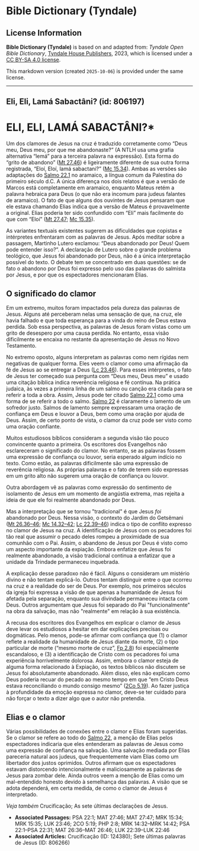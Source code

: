 # Bible Dictionary (Tyndale)

## License Information

**Bible Dictionary (Tyndale)** is based on and adapted from: _Tyndale Open Bible Dictionary_, [Tyndale House Publishers](https://tyndaleopenresources.com/), 2023, which is licensed under a [CC BY-SA 4.0 license](https://creativecommons.org/licenses/by-sa/4.0/legalcode.en).

This markdown version (created `2025-10-06`) is provided under the same license.



--------------------------------

## Eli, Eli, Lamá Sabactâni? (id: 806197)

ELI, ELI, LAMÁ SABACTÂNI?\*
===========================

Um dos clamores de Jesus na cruz é traduzido corretamente como “Deus meu, Deus meu, por que me abandonaste?” (A NTLH usa uma grafia alternativa “lemá” para a terceira palavra na expressão). Esta forma do “grito de abandono” ([Mt 27\.46](https://ref.ly/Matt27:46)) é ligeiramente diferente de sua outra forma registrada, “Eloí, Eloí, lamá sabactani?” ([Mc 15\.34](https://ref.ly/Mark15:34)). Ambas as versões são adaptações do [Salmo 22\.1](https://ref.ly/Ps22:1) no aramaico, a língua comum da Palestina do primeiro século d.C. A única diferença nos dois relatos é que a versão de Marcos está completamente em aramaico, enquanto Mateus retém a palavra hebraica para Deus (o que não era incomum para judeus falantes de aramaico). O fato de que alguns dos ouvintes de Jesus pensaram que ele estava chamando Elias indica que a versão de Mateus é provavelmente a original. Elias poderia ter sido confundido com “Eli” mais facilmente do que com “Eloí” ([Mt 27\.47](https://ref.ly/Matt27:47); [Mc 15\.35](https://ref.ly/Mark15:35)).

As variantes textuais existentes sugerem as dificuldades que copistas e intérpretes enfrentaram com as palavras de Jesus. Após meditar sobre a passagem, Martinho Lutero exclamou: “Deus abandonado por Deus! Quem pode entender isso?”. A declaração de Lutero sobre o grande problema teológico, que Jesus foi abandonado por Deus, não é a única interpretação possível do texto. O debate tem se concentrado em duas questões: se de fato o abandono por Deus foi expresso pelo uso das palavras do salmista por Jesus, e por que os espectadores mencionaram Elias.

O significado do clamor
-----------------------

Em um extremo, muitos foram impactados pela dureza das palavras de Jesus. Alguns até perceberam nelas uma sensação de que, na cruz, ele havia falhado e que toda esperança para a vinda do reino de Deus estava perdida. Sob essa perspectiva, as palavras de Jesus foram vistas como um grito de desespero por uma causa perdida. No entanto, essa visão dificilmente se encaixa no restante da apresentação de Jesus no Novo Testamento.

No extremo oposto, alguns interpretam as palavras como nem rígidas nem negativas de qualquer forma. Eles veem o clamor como uma afirmação da fé de Jesus ao se entregar a Deus ([Lc 23\.46](https://ref.ly/Luke23:46)). Para esses intérpretes, o fato de Jesus ter começado sua pergunta com “Deus meu, Deus meu” e usado uma citação bíblica indica reverência religiosa e fé contínua. Na prática judaica, às vezes a primeira linha de um salmo ou canção era citada para se referir a toda a obra. Assim, Jesus pode ter citado [Salmo 22\.1](https://ref.ly/Ps22:1) como uma forma de se referir a todo o salmo. [Salmo 22](https://ref.ly/Ps22:1-Ps22:31) é claramente o lamento de um sofredor justo. Salmos de lamento sempre expressaram uma oração de confiança em Deus e louvor a Deus, bem como uma oração por ajuda de Deus. Assim, de certo ponto de vista, o clamor da cruz pode ser visto como uma oração confiante.

Muitos estudiosos bíblicos consideram a segunda visão tão pouco convincente quanto a primeira. Os escritores dos Evangelhos não esclareceram o significado do clamor. No entanto, se as palavras fossem uma expressão de confiança ou louvor, seria esperado algum indício no texto. Como estão, as palavras dificilmente são uma expressão de reverência religiosa. As próprias palavras e o fato de terem sido expressas em um grito alto não sugerem uma oração de confiança ou louvor.

Outra abordagem vê as palavras como expressão do sentimento de isolamento de Jesus em um momento de angústia extrema, mas rejeita a ideia de que ele foi realmente abandonado por Deus.

Mas a interpretação que se tornou "tradicional" é que Jesus *foi* abandonado por Deus. Nessa visão, o contexto do Jardim do Getsêmani ([Mt 26\.36–46](https://ref.ly/Matt26:36-Matt26:46); [Mc 14\.32–42](https://ref.ly/Mark14:32-Mark14:42); [Lc 22\.39–46](https://ref.ly/Luke22:39-Luke22:46)) indica o tipo de conflito expresso no clamor de Jesus na cruz. A identificação de Jesus com os pecadores foi tão real que assumir o pecado deles rompeu a proximidade de sua comunhão com o Pai. Assim, o abandono de Jesus por Deus é visto como um aspecto importante da expiação. Embora enfatize que Jesus foi realmente abandonado, a visão tradicional continua a enfatizar que a unidade da Trindade permaneceu inquebrada.

A explicação desse paradoxo não é fácil. Alguns o consideram um mistério divino e não tentam explicá\-lo. Outros tentam distinguir entre o que ocorreu na cruz e a realidade do ser de Deus. Por exemplo, nos primeiros séculos da igreja foi expressa a visão de que apenas a humanidade de Jesus foi afetada pela separação, enquanto sua divindade permaneceu intacta com Deus. Outros argumentam que Jesus foi separado do Pai "funcionalmente" na obra da salvação, mas não "realmente" em relação à sua existência.

A recusa dos escritores dos Evangelhos em explicar o clamor de Jesus deve levar os estudiosos a hesitar em dar explicações precisas ou dogmáticas. Pelo menos, pode\-se afirmar com confiança que (1\) o clamor reflete a realidade da humanidade de Jesus diante da morte, (2\) o tipo particular de morte (“mesmo morte de cruz”, [Fp 2\.8](https://ref.ly/Phil2:8)) foi especialmente escandaloso, e (3\) a identificação de Cristo com os pecadores foi uma experiência horrivelmente dolorosa. Assim, embora o clamor esteja de alguma forma relacionado à Expiação, os textos bíblicos não discutem se Jesus foi absolutamente abandonado. Além disso, eles não explicam como Deus poderia recuar do pecado ao mesmo tempo em que “em Cristo Deus estava reconciliando o mundo consigo mesmo” ([2Co 5\.19](https://ref.ly/2Cor5:19)). Ao fazer justiça à profundidade da emoção expressa no clamor, deve\-se ter cuidado para não forçar o texto a dizer algo que o autor não pretendia.

Elias e o clamor
----------------

Várias possibilidades de conexões entre o clamor e Elias foram sugeridas. Se o clamor se refere ao todo do [Salmo 22](https://ref.ly/Ps22:1-Ps22:31), a menção de Elias pelos espectadores indicaria que eles entenderam as palavras de Jesus como uma expressão de confiança na salvação. Uma salvação mediada por Elias pareceria natural aos judeus, que frequentemente viam Elias como um libertador dos justos oprimidos. Outros afirmam que os espectadores estavam distorcendo intencionalmente e maliciosamente as palavras de Jesus para zombar dele. Ainda outros veem a menção de Elias como um mal\-entendido honesto devido à semelhança das palavras. A visão que se adota dependerá, em certa medida, de como o clamor de Jesus é interpretado.

*Veja também* Crucificação; As sete últimas declarações de Jesus.

* **Associated Passages:** PSA 22:1; MAT 27:46; MAT 27:47; MRK 15:34; MRK 15:35; LUK 23:46; 2CO 5:19; PHP 2:8; MRK 14:32–MRK 14:42; PSA 22:1–PSA 22:31; MAT 26:36–MAT 26:46; LUK 22:39–LUK 22:46
* **Associated Articles:** Crucificação (ID: 124380); Sete últimas palavras de Jesus (ID: 806266)

